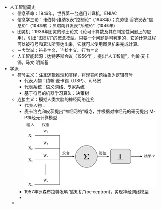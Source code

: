 - 人工智能简史
	- 信息革命：1946年，世界第一台通用计算机，ENIAC
	- 信息学三论：诺伯特·维纳发表“控制论”（1948年）；克劳德·香农发表“信息论”（1948年）；贝塔朗菲发表“系统论”（1945年）
	- 图灵机：1936年图灵的硕士论文《论可计算数及其在判定性问题上的应用》，引出“图灵机”的概念模型。只要一个问题是可判定的，它的计算过程可以被符号和算法所表达出来，它就可以使用图灵机来完成计算。
	- 三大学派：符号主义、连接主义、行为主义
	- 人工智能起源：达特茅斯会议（1956年），提出“人工智能”，约翰·麦卡锡，马文·明斯基
- 学派
	- 符号主义：注重逻辑推理和演绎，将现实问题抽象为逻辑符号
		- 代表人物：约翰·麦卡锡（LISP）、司马贺
		- 代表系统：语义网络、专家系统
		- 基于符号的机器学习算法：决策树
	- 连接主义：模拟人类大脑的神经网络连接
		- 代表人物：
		- 麦卡洛克和皮茨提出“神经网络”概念，并根据对神经元的研究提出 M-P神经元计算模型 ![045F83B0-D8D9-46B7-A3C1-A66B5FCE9BC2_1_102_o.jpeg](../assets/045F83B0-D8D9-46B7-A3C1-A66B5FCE9BC2_1_102_o_1697033934795_0.jpeg)
		- 1957年罗森布拉特发明“感知机”(perceptron)，实现神经网络模型
		-
	-